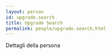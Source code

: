 ```yaml
---
layout: person
id: upgrade.search
title: Upgrade Search
permalink: people/upgrade.search.html
---
```


Dettagli della persona